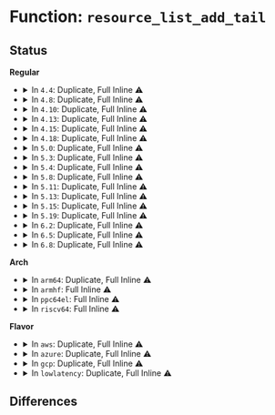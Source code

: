# Function: <code>resource_list_add_tail</code>

## Status
<b>Regular</b>
<ul>
<li>
<details>
<summary>In <code>4.4</code>: Duplicate, Full Inline ⚠️</summary>

**Collision:** Static Duplication

**Inline:** Full

**Transformation:** False

**Instances:**

```
In drivers/pci/bus.c (ffffffff8142f0da)
Location: include/linux/resource_ext.h:48
Inline: True
Inline callers:
  - drivers/pci/bus.c:pci_add_resource_offset
```
```
In drivers/acpi/resource.c (ffffffff81481987)
Location: include/linux/resource_ext.h:48
Inline: True
Inline callers:
  - drivers/acpi/resource.c:acpi_dev_new_resource_entry
```
```
In drivers/acpi/pci_root.c (ffffffff814856ab)
Location: include/linux/resource_ext.h:48
Inline: True
Inline callers:
  - drivers/acpi/pci_root.c:acpi_pci_root_validate_resources
```
</details>
</li>
<li>
<details>
<summary>In <code>4.8</code>: Duplicate, Full Inline ⚠️</summary>

**Collision:** Static Duplication

**Inline:** Full

**Transformation:** False

**Instances:**

```
In drivers/pci/bus.c (ffffffff8147a72a)
Location: include/linux/resource_ext.h:48
Inline: True
Inline callers:
  - drivers/pci/bus.c:pci_add_resource_offset
```
```
In drivers/acpi/resource.c (ffffffff814d047d)
Location: include/linux/resource_ext.h:48
Inline: True
Inline callers:
  - drivers/acpi/resource.c:acpi_dev_new_resource_entry
```
```
In drivers/acpi/pci_root.c (ffffffff814d42cb)
Location: include/linux/resource_ext.h:48
Inline: True
Inline callers:
  - drivers/acpi/pci_root.c:acpi_pci_root_validate_resources
```
</details>
</li>
<li>
<details>
<summary>In <code>4.10</code>: Duplicate, Full Inline ⚠️</summary>

**Collision:** Static Duplication

**Inline:** Full

**Transformation:** False

**Instances:**

```
In drivers/pci/bus.c (ffffffff8149bbaa)
Location: include/linux/resource_ext.h:48
Inline: True
Inline callers:
  - drivers/pci/bus.c:pci_add_resource_offset
```
```
In drivers/acpi/resource.c (ffffffff814f23e7)
Location: include/linux/resource_ext.h:48
Inline: True
Inline callers:
  - drivers/acpi/resource.c:acpi_dev_new_resource_entry
```
```
In drivers/acpi/pci_root.c (ffffffff814f691a)
Location: include/linux/resource_ext.h:48
Inline: True
Inline callers:
  - drivers/acpi/pci_root.c:acpi_pci_root_validate_resources
```
```
In drivers/acpi/acpi_watchdog.c (ffffffff8200c16c)
Location: include/linux/resource_ext.h:48
Inline: True
Inline callers:
  - drivers/acpi/acpi_watchdog.c:acpi_watchdog_init
```
</details>
</li>
<li>
<details>
<summary>In <code>4.13</code>: Duplicate, Full Inline ⚠️</summary>

**Collision:** Static Duplication

**Inline:** Full

**Transformation:** False

**Instances:**

```
In drivers/pci/bus.c (ffffffff814a598a)
Location: include/linux/resource_ext.h:48
Inline: True
Inline callers:
  - drivers/pci/bus.c:pci_add_resource_offset
```
```
In drivers/acpi/resource.c (ffffffff814ffd6e)
Location: include/linux/resource_ext.h:48
Inline: True
Inline callers:
  - drivers/acpi/resource.c:acpi_dev_new_resource_entry
```
```
In drivers/acpi/pci_root.c (ffffffff81504f12)
Location: include/linux/resource_ext.h:48
Inline: True
Inline callers:
  - drivers/acpi/pci_root.c:acpi_pci_root_validate_resources
```
```
In drivers/acpi/acpi_watchdog.c (ffffffff820ed98c)
Location: include/linux/resource_ext.h:48
Inline: True
Inline callers:
  - drivers/acpi/acpi_watchdog.c:acpi_watchdog_init
```
</details>
</li>
<li>
<details>
<summary>In <code>4.15</code>: Duplicate, Full Inline ⚠️</summary>

**Collision:** Static Duplication

**Inline:** Full

**Transformation:** False

**Instances:**

```
In drivers/pci/bus.c (ffffffff814e47ca)
Location: include/linux/resource_ext.h:48
Inline: True
Inline callers:
  - drivers/pci/bus.c:pci_add_resource_offset
```
```
In drivers/acpi/resource.c (ffffffff81541f1e)
Location: include/linux/resource_ext.h:48
Inline: True
Inline callers:
  - drivers/acpi/resource.c:acpi_dev_new_resource_entry
```
```
In drivers/acpi/pci_root.c (ffffffff81547232)
Location: include/linux/resource_ext.h:48
Inline: True
Inline callers:
  - drivers/acpi/pci_root.c:acpi_pci_root_validate_resources
```
```
In drivers/acpi/acpi_watchdog.c (ffffffff826f68ef)
Location: include/linux/resource_ext.h:48
Inline: True
Inline callers:
  - drivers/acpi/acpi_watchdog.c:acpi_watchdog_init
```
</details>
</li>
<li>
<details>
<summary>In <code>4.18</code>: Duplicate, Full Inline ⚠️</summary>

**Collision:** Static Duplication

**Inline:** Full

**Transformation:** False

**Instances:**

```
In drivers/pci/bus.c (ffffffff81513cbe)
Location: include/linux/resource_ext.h:48
Inline: True
Inline callers:
  - drivers/pci/bus.c:pci_add_resource_offset
```
```
In drivers/acpi/resource.c (ffffffff81577e6e)
Location: include/linux/resource_ext.h:48
Inline: True
Inline callers:
  - drivers/acpi/resource.c:acpi_dev_new_resource_entry
```
```
In drivers/acpi/pci_root.c (ffffffff8157d2b1)
Location: include/linux/resource_ext.h:48
Inline: True
Inline callers:
  - drivers/acpi/pci_root.c:acpi_pci_root_validate_resources
```
```
In drivers/acpi/acpi_watchdog.c (ffffffff8272091b)
Location: include/linux/resource_ext.h:48
Inline: True
Inline callers:
  - drivers/acpi/acpi_watchdog.c:acpi_watchdog_init
```
</details>
</li>
<li>
<details>
<summary>In <code>5.0</code>: Duplicate, Full Inline ⚠️</summary>

**Collision:** Static Duplication

**Inline:** Full

**Transformation:** False

**Instances:**

```
In drivers/pci/bus.c (ffffffff8152941e)
Location: include/linux/resource_ext.h:48
Inline: True
Inline callers:
  - drivers/pci/bus.c:pci_add_resource_offset
```
```
In drivers/acpi/resource.c (ffffffff8158face)
Location: include/linux/resource_ext.h:48
Inline: True
Inline callers:
  - drivers/acpi/resource.c:acpi_dev_new_resource_entry
```
```
In drivers/acpi/pci_root.c (ffffffff81595131)
Location: include/linux/resource_ext.h:48
Inline: True
Inline callers:
  - drivers/acpi/pci_root.c:acpi_pci_root_validate_resources
```
```
In drivers/acpi/acpi_watchdog.c (ffffffff828d88b1)
Location: include/linux/resource_ext.h:48
Inline: True
Inline callers:
  - drivers/acpi/acpi_watchdog.c:acpi_watchdog_init
```
</details>
</li>
<li>
<details>
<summary>In <code>5.3</code>: Duplicate, Full Inline ⚠️</summary>

**Collision:** Static Duplication

**Inline:** Full

**Transformation:** False

**Instances:**

```
In drivers/pci/bus.c (ffffffff815586ae)
Location: include/linux/resource_ext.h:40
Inline: True
Inline callers:
  - drivers/pci/bus.c:pci_add_resource_offset
```
```
In drivers/acpi/resource.c (ffffffff815c091e)
Location: include/linux/resource_ext.h:40
Inline: True
Inline callers:
  - drivers/acpi/resource.c:acpi_dev_new_resource_entry
```
```
In drivers/acpi/pci_root.c (ffffffff815c60c9)
Location: include/linux/resource_ext.h:40
Inline: True
Inline callers:
  - drivers/acpi/pci_root.c:acpi_pci_root_validate_resources
```
```
In drivers/acpi/acpi_watchdog.c (ffffffff828f2760)
Location: include/linux/resource_ext.h:40
Inline: True
Inline callers:
  - drivers/acpi/acpi_watchdog.c:acpi_watchdog_init
```
</details>
</li>
<li>
<details>
<summary>In <code>5.4</code>: Duplicate, Full Inline ⚠️</summary>

**Collision:** Static Duplication

**Inline:** Full

**Transformation:** False

**Instances:**

```
In drivers/pci/bus.c (ffffffff81579c8e)
Location: include/linux/resource_ext.h:40
Inline: True
Inline callers:
  - drivers/pci/bus.c:pci_add_resource_offset
```
```
In drivers/acpi/resource.c (ffffffff815e1bde)
Location: include/linux/resource_ext.h:40
Inline: True
Inline callers:
  - drivers/acpi/resource.c:acpi_dev_new_resource_entry
```
```
In drivers/acpi/pci_root.c (ffffffff815e72f9)
Location: include/linux/resource_ext.h:40
Inline: True
Inline callers:
  - drivers/acpi/pci_root.c:acpi_pci_root_validate_resources
```
```
In drivers/acpi/acpi_watchdog.c (ffffffff828fb969)
Location: include/linux/resource_ext.h:40
Inline: True
Inline callers:
  - drivers/acpi/acpi_watchdog.c:acpi_watchdog_init
```
</details>
</li>
<li>
<details>
<summary>In <code>5.8</code>: Duplicate, Full Inline ⚠️</summary>

**Collision:** Static Duplication

**Inline:** Full

**Transformation:** False

**Instances:**

```
In drivers/pci/bus.c (ffffffff8161f17d)
Location: include/linux/resource_ext.h:40
Inline: True
Inline callers:
  - drivers/pci/bus.c:pci_add_resource
```
```
In drivers/acpi/resource.c (ffffffff8168cb2e)
Location: include/linux/resource_ext.h:40
Inline: True
Inline callers:
  - drivers/acpi/resource.c:acpi_dev_new_resource_entry
```
```
In drivers/acpi/pci_root.c (ffffffff81692990)
Location: include/linux/resource_ext.h:40
Inline: True
Inline callers:
  - drivers/acpi/pci_root.c:acpi_pci_root_validate_resources
```
```
In drivers/acpi/acpi_watchdog.c (ffffffff82d121aa)
Location: include/linux/resource_ext.h:40
Inline: True
Inline callers:
  - drivers/acpi/acpi_watchdog.c:acpi_watchdog_init
```
</details>
</li>
<li>
<details>
<summary>In <code>5.11</code>: Duplicate, Full Inline ⚠️</summary>

**Collision:** Static Duplication

**Inline:** Full

**Transformation:** False

**Instances:**

```
In drivers/pci/bus.c (ffffffff8164596d)
Location: include/linux/resource_ext.h:40
Inline: True
Inline callers:
  - drivers/pci/bus.c:pci_add_resource
```
```
In drivers/acpi/resource.c (ffffffff816aa82e)
Location: include/linux/resource_ext.h:40
Inline: True
Inline callers:
  - drivers/acpi/resource.c:acpi_dev_new_resource_entry
```
```
In drivers/acpi/pci_root.c (ffffffff816b03d0)
Location: include/linux/resource_ext.h:40
Inline: True
Inline callers:
  - drivers/acpi/pci_root.c:acpi_pci_root_validate_resources
```
```
In drivers/acpi/acpi_watchdog.c (ffffffff82fffc7e)
Location: include/linux/resource_ext.h:40
Inline: True
Inline callers:
  - drivers/acpi/acpi_watchdog.c:acpi_watchdog_init
```
</details>
</li>
<li>
<details>
<summary>In <code>5.13</code>: Duplicate, Full Inline ⚠️</summary>

**Collision:** Static Duplication

**Inline:** Full

**Transformation:** False

**Instances:**

```
In drivers/pci/bus.c (ffffffff816286ad)
Location: include/linux/resource_ext.h:40
Inline: True
Inline callers:
  - drivers/pci/bus.c:pci_add_resource
```
```
In drivers/acpi/resource.c (ffffffff8168d0ae)
Location: include/linux/resource_ext.h:40
Inline: True
Inline callers:
  - drivers/acpi/resource.c:acpi_dev_new_resource_entry
```
```
In drivers/acpi/pci_root.c (ffffffff816929bf)
Location: include/linux/resource_ext.h:40
Inline: True
Inline callers:
  - drivers/acpi/pci_root.c:acpi_pci_root_validate_resources
```
```
In drivers/acpi/acpi_watchdog.c (ffffffff8320ad69)
Location: include/linux/resource_ext.h:40
Inline: True
Inline callers:
  - drivers/acpi/acpi_watchdog.c:acpi_watchdog_init
```
</details>
</li>
<li>
<details>
<summary>In <code>5.15</code>: Duplicate, Full Inline ⚠️</summary>

**Collision:** Static Duplication

**Inline:** Full

**Transformation:** False

**Instances:**

```
In drivers/pci/bus.c (ffffffff81697ffd)
Location: include/linux/resource_ext.h:40
Inline: True
Inline callers:
  - drivers/pci/bus.c:pci_add_resource
```
```
In drivers/acpi/resource.c (ffffffff817028de)
Location: include/linux/resource_ext.h:40
Inline: True
Inline callers:
  - drivers/acpi/resource.c:acpi_dev_new_resource_entry
```
```
In drivers/acpi/pci_root.c (ffffffff8170850f)
Location: include/linux/resource_ext.h:40
Inline: True
Inline callers:
  - drivers/acpi/pci_root.c:acpi_pci_root_validate_resources
```
```
In drivers/acpi/acpi_watchdog.c (ffffffff832f32ae)
Location: include/linux/resource_ext.h:40
Inline: True
Inline callers:
  - drivers/acpi/acpi_watchdog.c:acpi_watchdog_init
```
</details>
</li>
<li>
<details>
<summary>In <code>5.19</code>: Duplicate, Full Inline ⚠️</summary>

**Collision:** Static Duplication

**Inline:** Full

**Transformation:** False

**Instances:**

```
In drivers/pci/bus.c (ffffffff817b92ad)
Location: include/linux/resource_ext.h:40
Inline: True
Inline callers:
  - drivers/pci/bus.c:pci_add_resource
```
```
In drivers/acpi/resource.c (ffffffff81830afe)
Location: include/linux/resource_ext.h:40
Inline: True
Inline callers:
  - drivers/acpi/resource.c:acpi_dev_new_resource_entry
```
```
In drivers/acpi/pci_root.c (ffffffff81836845)
Location: include/linux/resource_ext.h:40
Inline: True
Inline callers:
  - drivers/acpi/pci_root.c:acpi_pci_root_validate_resources
```
```
In drivers/acpi/acpi_watchdog.c (ffffffff834ab3c6)
Location: include/linux/resource_ext.h:40
Inline: True
Inline callers:
  - drivers/acpi/acpi_watchdog.c:acpi_watchdog_init
```
</details>
</li>
<li>
<details>
<summary>In <code>6.2</code>: Duplicate, Full Inline ⚠️</summary>

**Collision:** Static Duplication

**Inline:** Full

**Transformation:** False

**Instances:**

```
In drivers/pci/bus.c (ffffffff818d3dd9)
Location: include/linux/resource_ext.h:40
Inline: True
Inline callers:
  - drivers/pci/bus.c:pci_add_resource
```
```
In drivers/acpi/resource.c (ffffffff81963c7e)
Location: include/linux/resource_ext.h:40
Inline: True
Inline callers:
  - drivers/acpi/resource.c:acpi_dev_new_resource_entry
```
```
In drivers/acpi/pci_root.c (ffffffff8196aa9d)
Location: include/linux/resource_ext.h:40
Inline: True
Inline callers:
  - drivers/acpi/pci_root.c:acpi_pci_root_validate_resources
```
```
In drivers/acpi/acpi_watchdog.c (ffffffff83ee38dd)
Location: include/linux/resource_ext.h:40
Inline: True
Inline callers:
  - drivers/acpi/acpi_watchdog.c:acpi_watchdog_init
```
</details>
</li>
<li>
<details>
<summary>In <code>6.5</code>: Duplicate, Full Inline ⚠️</summary>

**Collision:** Static Duplication

**Inline:** Full

**Transformation:** False

**Instances:**

```
In drivers/pci/bus.c (ffffffff81916f09)
Location: include/linux/resource_ext.h:40
Inline: True
Inline callers:
  - drivers/pci/bus.c:pci_add_resource
```
```
In drivers/acpi/resource.c (ffffffff819aa11e)
Location: include/linux/resource_ext.h:40
Inline: True
Inline callers:
  - drivers/acpi/resource.c:acpi_dev_new_resource_entry
```
```
In drivers/acpi/pci_root.c (ffffffff819b105d)
Location: include/linux/resource_ext.h:40
Inline: True
Inline callers:
  - drivers/acpi/pci_root.c:acpi_pci_root_validate_resources
```
```
In drivers/acpi/acpi_watchdog.c (ffffffff837092d1)
Location: include/linux/resource_ext.h:40
Inline: True
Inline callers:
  - drivers/acpi/acpi_watchdog.c:acpi_watchdog_init
```
</details>
</li>
<li>
<details>
<summary>In <code>6.8</code>: Duplicate, Full Inline ⚠️</summary>

**Collision:** Static Duplication

**Inline:** Full

**Transformation:** False

**Instances:**

```
In drivers/pci/bus.c (ffffffff8195efd9)
Location: include/linux/resource_ext.h:40
Inline: True
Inline callers:
  - drivers/pci/bus.c:pci_add_resource
```
```
In drivers/acpi/resource.c (ffffffff819f43ae)
Location: include/linux/resource_ext.h:40
Inline: True
Inline callers:
  - drivers/acpi/resource.c:acpi_dev_new_resource_entry
```
```
In drivers/acpi/pci_root.c (ffffffff819fb53d)
Location: include/linux/resource_ext.h:40
Inline: True
Inline callers:
  - drivers/acpi/pci_root.c:acpi_pci_root_validate_resources
```
```
In drivers/acpi/acpi_watchdog.c (ffffffff8393c731)
Location: include/linux/resource_ext.h:40
Inline: True
Inline callers:
  - drivers/acpi/acpi_watchdog.c:acpi_watchdog_init
```
</details>
</li>
</ul>
<b>Arch</b>
<ul>
<li>
<details>
<summary>In <code>arm64</code>: Duplicate, Full Inline ⚠️</summary>

**Collision:** Static Duplication

**Inline:** Full

**Transformation:** False

**Instances:**

```
In drivers/pci/bus.c (ffff8000106dc3d0)
Location: include/linux/resource_ext.h:40
Inline: True
Inline callers:
  - drivers/pci/bus.c:pci_add_resource_offset
```
```
In drivers/acpi/resource.c (ffff80001076e404)
Location: include/linux/resource_ext.h:40
Inline: True
Inline callers:
  - drivers/acpi/resource.c:acpi_dev_new_resource_entry
```
```
In drivers/acpi/pci_root.c (ffff80001077453c)
Location: include/linux/resource_ext.h:40
Inline: True
Inline callers:
  - drivers/acpi/pci_root.c:acpi_pci_root_validate_resources
```
```
In drivers/acpi/acpi_watchdog.c (ffff80001147eb48)
Location: include/linux/resource_ext.h:40
Inline: True
Inline callers:
  - drivers/acpi/acpi_watchdog.c:acpi_watchdog_init
```
</details>
</li>
<li>
<details>
<summary>In <code>armhf</code>: Full Inline ⚠️</summary>

**Collision:** Unique Static

**Inline:** Full

**Transformation:** False

**Instances:**

```
In drivers/pci/bus.c (c0878210)
Location: include/linux/resource_ext.h:40
Inline: True
Inline callers:
  - drivers/pci/bus.c:pci_add_resource_offset
```
</details>
</li>
<li>
<details>
<summary>In <code>ppc64el</code>: Full Inline ⚠️</summary>

**Collision:** Unique Static

**Inline:** Full

**Transformation:** False

**Instances:**

```
In drivers/pci/bus.c (c000000000854330)
Location: include/linux/resource_ext.h:40
Inline: True
Inline callers:
  - drivers/pci/bus.c:pci_add_resource_offset
```
</details>
</li>
<li>
<details>
<summary>In <code>riscv64</code>: Full Inline ⚠️</summary>

**Collision:** Unique Static

**Inline:** Full

**Transformation:** False

**Instances:**

```
In drivers/pci/bus.c (ffffffe0004b49ec)
Location: include/linux/resource_ext.h:40
Inline: True
Inline callers:
  - drivers/pci/bus.c:pci_add_resource_offset
```
</details>
</li>
</ul>
<b>Flavor</b>
<ul>
<li>
<details>
<summary>In <code>aws</code>: Duplicate, Full Inline ⚠️</summary>

**Collision:** Static Duplication

**Inline:** Full

**Transformation:** False

**Instances:**

```
In drivers/pci/bus.c (ffffffff8156e1ae)
Location: include/linux/resource_ext.h:40
Inline: True
Inline callers:
  - drivers/pci/bus.c:pci_add_resource_offset
```
```
In drivers/acpi/resource.c (ffffffff815d3e9e)
Location: include/linux/resource_ext.h:40
Inline: True
Inline callers:
  - drivers/acpi/resource.c:acpi_dev_new_resource_entry
```
```
In drivers/acpi/pci_root.c (ffffffff815d85d9)
Location: include/linux/resource_ext.h:40
Inline: True
Inline callers:
  - drivers/acpi/pci_root.c:acpi_pci_root_validate_resources
```
```
In drivers/acpi/acpi_watchdog.c (ffffffff828e45fd)
Location: include/linux/resource_ext.h:40
Inline: True
Inline callers:
  - drivers/acpi/acpi_watchdog.c:acpi_watchdog_init
```
</details>
</li>
<li>
<details>
<summary>In <code>azure</code>: Duplicate, Full Inline ⚠️</summary>

**Collision:** Static Duplication

**Inline:** Full

**Transformation:** False

**Instances:**

```
In drivers/pci/bus.c (ffffffff8155c90e)
Location: include/linux/resource_ext.h:40
Inline: True
Inline callers:
  - drivers/pci/bus.c:pci_add_resource_offset
```
```
In drivers/acpi/resource.c (ffffffff815bda5e)
Location: include/linux/resource_ext.h:40
Inline: True
Inline callers:
  - drivers/acpi/resource.c:acpi_dev_new_resource_entry
```
```
In drivers/acpi/pci_root.c (ffffffff815c21c9)
Location: include/linux/resource_ext.h:40
Inline: True
Inline callers:
  - drivers/acpi/pci_root.c:acpi_pci_root_validate_resources
```
```
In drivers/acpi/acpi_watchdog.c (ffffffff828dc6a4)
Location: include/linux/resource_ext.h:40
Inline: True
Inline callers:
  - drivers/acpi/acpi_watchdog.c:acpi_watchdog_init
```
</details>
</li>
<li>
<details>
<summary>In <code>gcp</code>: Duplicate, Full Inline ⚠️</summary>

**Collision:** Static Duplication

**Inline:** Full

**Transformation:** False

**Instances:**

```
In drivers/pci/bus.c (ffffffff8156d9de)
Location: include/linux/resource_ext.h:40
Inline: True
Inline callers:
  - drivers/pci/bus.c:pci_add_resource_offset
```
```
In drivers/acpi/resource.c (ffffffff815d5ebe)
Location: include/linux/resource_ext.h:40
Inline: True
Inline callers:
  - drivers/acpi/resource.c:acpi_dev_new_resource_entry
```
```
In drivers/acpi/pci_root.c (ffffffff815db5d9)
Location: include/linux/resource_ext.h:40
Inline: True
Inline callers:
  - drivers/acpi/pci_root.c:acpi_pci_root_validate_resources
```
```
In drivers/acpi/acpi_watchdog.c (ffffffff828f7565)
Location: include/linux/resource_ext.h:40
Inline: True
Inline callers:
  - drivers/acpi/acpi_watchdog.c:acpi_watchdog_init
```
</details>
</li>
<li>
<details>
<summary>In <code>lowlatency</code>: Duplicate, Full Inline ⚠️</summary>

**Collision:** Static Duplication

**Inline:** Full

**Transformation:** False

**Instances:**

```
In drivers/pci/bus.c (ffffffff81587ebe)
Location: include/linux/resource_ext.h:40
Inline: True
Inline callers:
  - drivers/pci/bus.c:pci_add_resource_offset
```
```
In drivers/acpi/resource.c (ffffffff815efd7e)
Location: include/linux/resource_ext.h:40
Inline: True
Inline callers:
  - drivers/acpi/resource.c:acpi_dev_new_resource_entry
```
```
In drivers/acpi/pci_root.c (ffffffff815f5499)
Location: include/linux/resource_ext.h:40
Inline: True
Inline callers:
  - drivers/acpi/pci_root.c:acpi_pci_root_validate_resources
```
```
In drivers/acpi/acpi_watchdog.c (ffffffff828fc9bd)
Location: include/linux/resource_ext.h:40
Inline: True
Inline callers:
  - drivers/acpi/acpi_watchdog.c:acpi_watchdog_init
```
</details>
</li>
</ul>

## Differences
